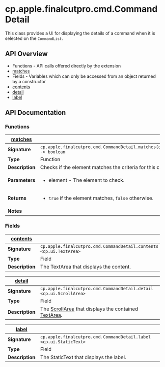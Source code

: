 # cp.apple.finalcutpro.cmd.CommandDetail

This class provides a UI for displaying the details of a command when it is selected on the `CommandList`.

## API Overview
* Functions - API calls offered directly by the extension
 * [matches](#matches)
* Fields - Variables which can only be accessed from an object returned by a constructor
 * [contents](#contents)
 * [detail](#detail)
 * [label](#label)

## API Documentation

### Functions

| [matches](#matches)         |                                                                                     |
| --------------------------------------------|-------------------------------------------------------------------------------------|
| **Signature**                               | `cp.apple.finalcutpro.cmd.CommandDetail.matches(element) -> boolean`                                                                    |
| **Type**                                    | Function                                                                     |
| **Description**                             | Checks if the element matches the criteria for this class.                                                                     |
| **Parameters**                              | <ul><li>element - The element to check.</li></ul> |
| **Returns**                                 | <ul><li>`true` if the element matches, `false` otherwise.</li></ul>          |
| **Notes**                                   | <ul></ul>                |

### Fields

| [contents](#contents)         |                                                                                     |
| --------------------------------------------|-------------------------------------------------------------------------------------|
| **Signature**                               | `cp.apple.finalcutpro.cmd.CommandDetail.contents <cp.ui.TextArea>`                                                                    |
| **Type**                                    | Field                                                                     |
| **Description**                             | The TextArea that displays the content.                                                                     |

| [detail](#detail)         |                                                                                     |
| --------------------------------------------|-------------------------------------------------------------------------------------|
| **Signature**                               | `cp.apple.finalcutpro.cmd.CommandDetail.detail <cp.ui.ScrollArea>`                                                                    |
| **Type**                                    | Field                                                                     |
| **Description**                             | The [ScrollArea](cp.ui.ScrollArea.md) that displays the contained [TextArea](cp.ui.TextArea.md).                                                                     |

| [label](#label)         |                                                                                     |
| --------------------------------------------|-------------------------------------------------------------------------------------|
| **Signature**                               | `cp.apple.finalcutpro.cmd.CommandDetail.label <cp.ui.StaticText>`                                                                    |
| **Type**                                    | Field                                                                     |
| **Description**                             | The StaticText that displays the label.                                                                     |

